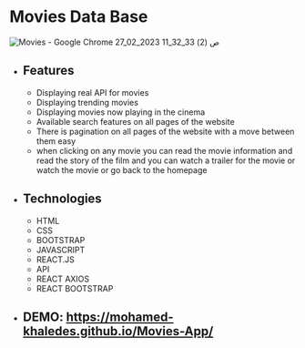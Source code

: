 # Movies Data Base
![Movies - Google Chrome 27_02_2023 11_32_33 ص (2)](https://github.com/mohamed-khaledes/Movies-DB/assets/83855189/6263346e-905f-40f5-9bf0-299cef880729)

- ## Features
  - Displaying real API for movies 
  - Displaying trending movies 
  - Displaying movies now playing in the cinema
  - Available search features on all pages of the website
  - There is pagination on all pages of the website with a move between them easy
  - when clicking on any movie you can read the movie information and read the story of the film and you can  watch a trailer for the movie
    or watch the movie or go back to the homepage
   
 - ## Technologies
    - HTML
    - CSS
    - BOOTSTRAP
    - JAVASCRIPT
    - REACT.JS
    - API
    - REACT AXIOS
    - REACT BOOTSTRAP
    
  - ## DEMO: https://mohamed-khaledes.github.io/Movies-App/

